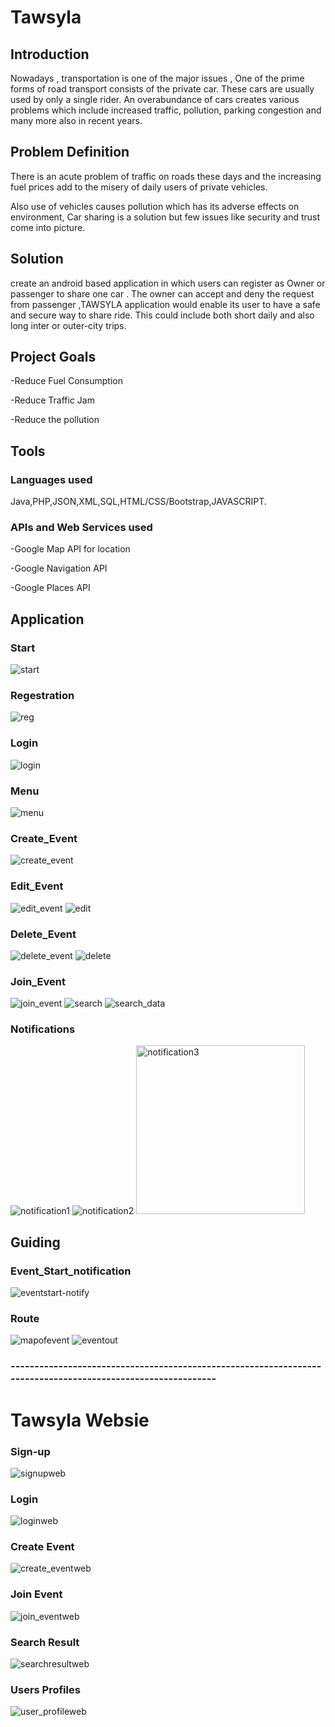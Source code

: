 #                                                           Tawsyla

## Introduction
Nowadays , transportation is one of the major issues , One of the prime forms of road transport consists of the private car. These cars are usually used by only a single rider.
An overabundance of cars creates various problems which include  increased traffic, pollution, parking congestion and many  more also in recent years.


## Problem Definition
There is an acute problem of traffic on roads these days and the increasing fuel prices add to the misery of daily users of private vehicles.

Also use of vehicles causes pollution which has its adverse effects on environment, Car sharing is a solution but few issues like security and trust come into picture. 


## Solution

create an android based application in which users can register as Owner or passenger to share one car .
The owner can accept and deny the request from passenger ,TAWSYLA  application would enable its user to have a safe and secure way to share ride. This could include both short daily and also long inter or outer-city trips.

## Project Goals

-Reduce Fuel Consumption 

-Reduce Traffic Jam

-Reduce the pollution


## Tools



### Languages used
Java,PHP,JSON,XML,SQL,HTML/CSS/Bootstrap,JAVASCRIPT.

### APIs and Web Services used 
-Google Map API for location 

-Google Navigation API 

-Google Places API


## Application 

### Start
![start](https://user-images.githubusercontent.com/17709218/43048196-fae9aa56-8de3-11e8-971a-e910402faaf1.png)


### Regestration
![reg](https://user-images.githubusercontent.com/17709218/43048208-29baff4c-8de4-11e8-8cc6-61b14e887552.png)

### Login
![login](https://user-images.githubusercontent.com/17709218/43048221-598af02e-8de4-11e8-8658-110a09a352b5.png)

### Menu
![menu](https://user-images.githubusercontent.com/17709218/43048225-6baf56aa-8de4-11e8-9260-978c170ef779.png)



### Create_Event
![create_event](https://user-images.githubusercontent.com/17709218/44556642-04308d80-a73b-11e8-9064-fceac9b23f07.png)

### Edit_Event
![edit_event](https://user-images.githubusercontent.com/17709218/44556940-6dfd6700-a73c-11e8-82d1-74c8279985cb.png)
![edit](https://user-images.githubusercontent.com/17709218/44556835-d6981400-a73b-11e8-8c6c-52c0f5be83ba.png)

### Delete_Event
![delete_event](https://user-images.githubusercontent.com/17709218/44556877-12cb7480-a73c-11e8-8d4c-c084863a9111.png)
![delete](https://user-images.githubusercontent.com/17709218/44556907-45756d00-a73c-11e8-8333-50c352563077.png)

### Join_Event
![join_event](https://user-images.githubusercontent.com/17709218/44557002-c92f5980-a73c-11e8-8323-6c33936d7672.png)
![search](https://user-images.githubusercontent.com/17709218/44556979-b0bf3f00-a73c-11e8-9ca7-9aaf6bc222a0.png)
![search_data](https://user-images.githubusercontent.com/17709218/44557023-e532fb00-a73c-11e8-81db-278935355837.png)

### Notifications
![notification1](https://user-images.githubusercontent.com/17709218/44557080-39d67600-a73d-11e8-9a8e-08009ff9e222.png)
![notification2](https://user-images.githubusercontent.com/17709218/44557100-46f36500-a73d-11e8-8281-6d768132d084.png)
<img width="270" alt="notification3" src="https://user-images.githubusercontent.com/17709218/44557139-6d190500-a73d-11e8-88db-9c2c50e3fbdb.png">

## Guiding 

### Event_Start_notification
![eventstart-notify](https://user-images.githubusercontent.com/17709218/44557274-1829be80-a73e-11e8-8725-43e79b116744.png)

### Route
![mapofevent](https://user-images.githubusercontent.com/17709218/44557292-2b3c8e80-a73e-11e8-87e4-371785c4404a.png)
![eventout](https://user-images.githubusercontent.com/17709218/44557355-59ba6980-a73e-11e8-89a5-398ff423a17b.png)


### ------------------------------------------------------------------------------------------------------------
# Tawsyla Websie
### Sign-up
![signupweb](https://user-images.githubusercontent.com/17709218/44592668-8cf20c80-a7c1-11e8-8292-382e80dcd5e3.png)

### Login
![loginweb](https://user-images.githubusercontent.com/17709218/44592719-adba6200-a7c1-11e8-8924-2355bbc391c2.png)

### Create Event
![create_eventweb](https://user-images.githubusercontent.com/17709218/44592745-c4f94f80-a7c1-11e8-9e71-6081e2243109.png)

### Join Event
![join_eventweb](https://user-images.githubusercontent.com/17709218/44592808-f245fd80-a7c1-11e8-9234-276f281d46d1.png)

### Search Result
![searchresultweb](https://user-images.githubusercontent.com/17709218/44592806-f1ad6700-a7c1-11e8-8358-2132e9120960.png)

### Users Profiles
![user_profileweb](https://user-images.githubusercontent.com/17709218/44592807-f1ad6700-a7c1-11e8-93bf-9dce64c8c74c.png)


